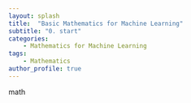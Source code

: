 ```yaml
---
layout: splash
title:  "Basic Mathematics for Machine Learning"
subtitle: "0. start"
categories:
    - Mathematics for Machine Learning
tags:
    - Mathematics
author_profile: true
---
```


math
